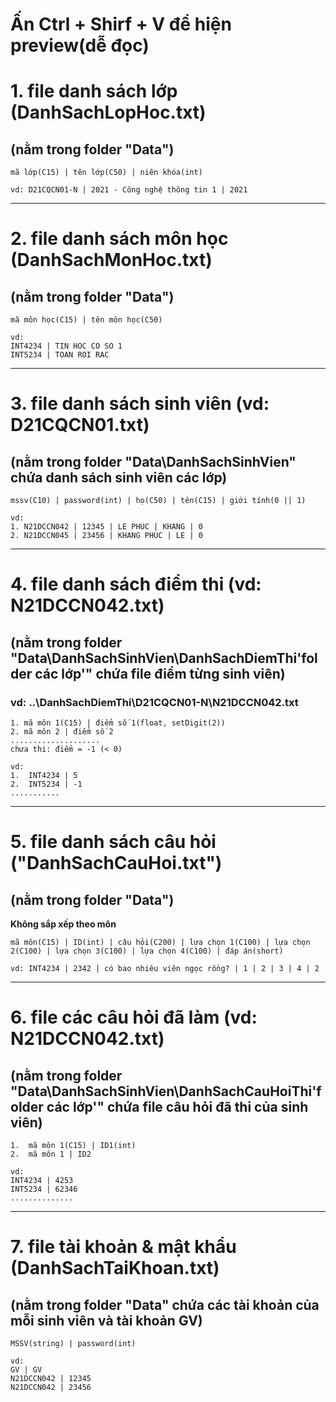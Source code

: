 # Ấn Ctrl + Shirf + V để hiện preview(dễ đọc)

# 1. file danh sách lớp (DanhSachLopHoc.txt)
## (nằm trong folder "__Data__")
	mã lớp(C15) | tên lớp(C50) | niên khóa(int)

	vd: D21CQCN01-N | 2021 - Công nghệ thông tin 1 | 2021

---
# 2. file danh sách môn học (DanhSachMonHoc.txt)
## (nằm trong folder "__Data__")

	mã môn học(C15) | tên môn học(C50)	

	vd:
	INT4234 | TIN HOC CO SO 1
	INT5234 | TOAN ROI RAC

---
# 3. file danh sách sinh viên (vd: D21CQCN01.txt) 
## (nằm trong folder "__Data\DanhSachSinhVien__" chứa danh sách sinh viên các lớp)
	mssv(C10) | password(int) | họ(C50) | tên(C15) | giới tính(0 || 1)

	vd:
	1. N21DCCN042 | 12345 | LE PHUC | KHANG | 0
	2. N21DCCN045 | 23456 | KHANG PHUC | LE | 0
---
# 4. file danh sách điểm thi (vd: N21DCCN042.txt)
## (nằm trong folder "__Data\DanhSachSinhVien\DanhSachDiemThi\'folder các lớp'__" chứa file điểm từng sinh viên)
###	vd: ..\DanhSachDiemThi\D21CQCN01-N\N21DCCN042.txt
	1. mã môn 1(C15) | điểm số 1(float, setDigit(2))
	2. mã môn 2 | điểm số 2	
	....................
	chưa thi: điểm = -1 (< 0)

	vd: 	
	1.	INT4234 | 5
	2.	INT5234 | -1
	...........
---
# 5. file danh sách câu hỏi ("DanhSachCauHoi.txt") 
## (nằm trong folder "__Data__")

**Không  sắp xếp theo môn**

	mã môn(C15) | ID(int) | câu hỏi(C200) | lựa chọn 1(C100) | lựa chọn 2(C100) | lựa chọn 3(C100) | lựa chọn 4(C100) | đáp án(short)

	vd: INT4234 | 2342 | có bao nhiêu viên ngọc rồng? | 1 | 2 | 3 | 4 | 2

---
# 6. file các câu hỏi đã làm (vd: N21DCCN042.txt) 
## (nằm trong folder "__Data\DanhSachSinhVien\DanhSachCauHoiThi\'folder các lớp'__" chứa file câu hỏi đã thi của sinh viên)
	
	1.	mã môn 1(C15) | ID1(int)
	2.	mã môn 1 | ID2

	vd:
	INT4234 | 4253
	INT5234 | 62346
	..............

---
# 7. file tài khoản & mật khẩu (DanhSachTaiKhoan.txt)
## (nằm trong folder "__Data__" chứa các tài khoản của mỗi sinh viên và tài khoản GV)

	MSSV(string) | password(int)

	vd:
	GV | GV
	N21DCCN042 | 12345
	N21DCCN042 | 23456